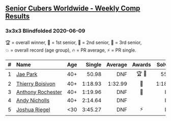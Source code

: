 <style>table {white-space: nowrap;}</style>

## [Senior Cubers Worldwide - Weekly Comp Results](/scw-comp/results/)
### 3x3x3 Blindfolded 2020-06-09

<span style="white-space: nowrap;">🏆 = overall winner</span>, <span style="white-space: nowrap;">🥇 = 1st senior</span>, <span style="white-space: nowrap;">🥈 = 2nd senior</span>, <span style="white-space: nowrap;">🥉 = 3rd senior</span>, <span style="white-space: nowrap;">💥 = overall record (age group)</span>, <span style="white-space: nowrap;">🔥 = PR average</span>, <span style="white-space: nowrap;">⚡ = PR single</span>.

| # | Name | Age | Single | Average | Awards | Solve 1 | Solve 2 | Solve 3 | Video |
| :--: | :-- | :--: | --: | --: | :--: | --: | --: | --: | :-- |
| 1 | [Jae Park](../../persons/jae_park/333bf.md) | 40+ | 50.98 | DNF | 🏆 🥇 | 55.78 | 50.98 | DNF | [Desktop](https://www.facebook.com/events/620460455211235/permalink/622049145052366) / [Mobile](https://m.facebook.com/events/620460455211235?view=permalink&id=622049145052366) |
| 2 | [Thierry Boisivon](../../persons/thierry_boisivon/333bf.md) | 40+ | 1:18.93 | 1:32.99 | 🥈 | 1:18.93 | 1:32.60 | 1:47.44 | [Desktop](https://www.facebook.com/events/620460455211235/permalink/624245591499388) / [Mobile](https://m.facebook.com/events/620460455211235?view=permalink&id=624245591499388) |
| 3 | [Anthony Rochester](../../persons/anthony_rochester/333bf.md) | 40+ | 1:19.96 | DNF | 🥉 | DNF | 1:19.96 | DNF | [Desktop](https://www.facebook.com/events/620460455211235/permalink/622088728381741) / [Mobile](https://m.facebook.com/events/620460455211235?view=permalink&id=622088728381741) |
| 4 | [Andy Nicholls](../../persons/andy_nicholls/333bf.md) | 40+ | 2:14.64 | DNF |  | DNF | 2:14.64 | 2:51.75 | [Desktop](https://www.facebook.com/events/620460455211235/permalink/621814138409200) / [Mobile](https://m.facebook.com/events/620460455211235?view=permalink&id=621814138409200) |
| 5 | [Joshua Riegel](../../persons/joshua_riegel/333bf.md) | <30 | 3:45.27 | DNF | ⚡ | DNF | DNF | 3:45.27 | [Desktop](https://www.facebook.com/events/620460455211235/permalink/624275494829731) / [Mobile](https://m.facebook.com/events/620460455211235?view=permalink&id=624275494829731) |

<!-- Global site tag (gtag.js) - Google Analytics -->
<script async src="https://www.googletagmanager.com/gtag/js?id=UA-86348435-3"></script>
<script>window.dataLayer = window.dataLayer || []; function gtag() {dataLayer.push(arguments);} gtag('js', new Date()); gtag('config', 'UA-86348435-3');</script>
